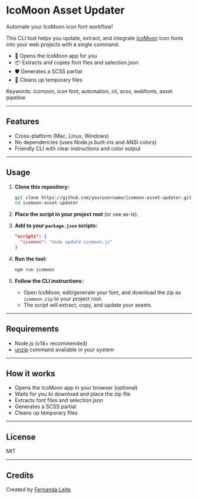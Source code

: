 # IcoMoon Asset Updater


Automate your IcoMoon icon font workflow!

This CLI tool helps you update, extract, and integrate [IcoMoon](https://icomoon.io/) icon fonts into your web projects with a single command.

- 🚀 Opens the IcoMoon app for you
- 📦 Extracts and copies font files and selection.json
- 🛡️ Generates a SCSS partial
- 🧹 Cleans up temporary files

Keywords: icomoon, icon font, automation, cli, scss, webfonts, asset pipeline

---

## Features

- Cross-platform (Mac, Linux, Windows)
- No dependencies (uses Node.js built-ins and ANSI colors)
- Friendly CLI with clear instructions and color output

---

## Usage

1. **Clone this repository:**
   ```sh
   git clone https://github.com/yourusername/icomoon-asset-updater.git
   cd icomoon-asset-updater
   ```

2. **Place the script in your project root** (or use as-is).

3. **Add to your `package.json` scripts:**
   ```json
   "scripts": {
     "icomoon": "node update-icomoon.js"
   }
   ```

4. **Run the tool:**
   ```sh
   npm run icomoon
   ```

5. **Follow the CLI instructions:**
   - Open IcoMoon, edit/generate your font, and download the zip as `icomoon.zip` to your project root.
   - The script will extract, copy, and update your assets.

---

## Requirements

- Node.js (v14+ recommended)
- [unzip](https://linux.die.net/man/1/unzip) command available in your system

---

## How it works

- Opens the IcoMoon app in your browser (optional)
- Waits for you to download and place the zip file
- Extracts font files and selection.json
- Generates a SCSS partial
- Cleans up temporary files

---

## License

MIT

---

## Credits

Created by [Fernanda Leite](https://github.com/nandaleite).
